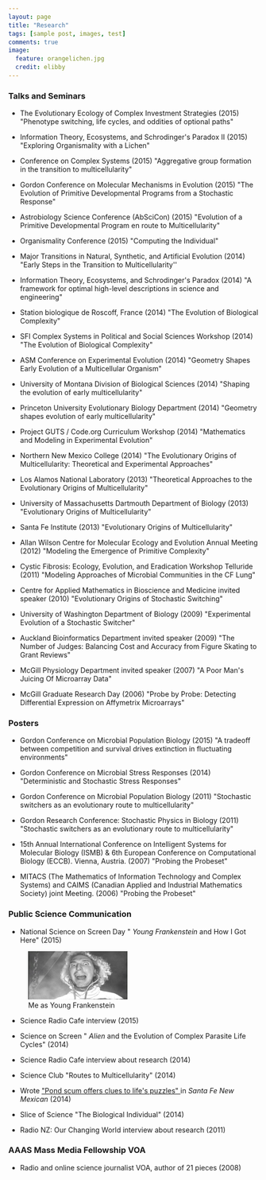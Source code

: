```yaml
---
layout: page
title: "Research"
tags: [sample post, images, test]
comments: true
image:
  feature: orangelichen.jpg
  credit: elibby
---
```



### Talks and Seminars
* The Evolutionary Ecology of Complex Investment Strategies (2015)
"Phenotype switching, life cycles, and oddities of optional paths"

* Information Theory, Ecosystems, and Schrodinger's Paradox II  (2015)
"Exploring Organismality with a Lichen"

* Conference on Complex Systems  (2015)
"Aggregative group formation in the transition to multicellularity"

* Gordon Conference on Molecular Mechanisms in Evolution  (2015)
"The Evolution of Primitive Developmental Programs from a Stochastic Response"

* Astrobiology Science Conference (AbSciCon)  (2015)
"Evolution of a Primitive Developmental Program en route to Multicellularity"

* Organismality Conference  (2015)
"Computing the Individual"

* Major Transitions in Natural, Synthetic, and Artificial Evolution  (2014)
"Early Steps in the Transition to Multicellularity''

* Information Theory, Ecosystems, and Schrodinger's Paradox  (2014)
"A framework for optimal high-level descriptions in science and engineering"

* Station biologique de Roscoff, France  (2014)
"The Evolution of Biological Complexity"

* SFI Complex Systems in Political and Social Sciences Workshop  (2014)
"The Evolution of Biological Complexity"
 
* ASM Conference on Experimental Evolution  (2014)
"Geometry Shapes Early Evolution of a Multicellular Organism"

* University of Montana Division of Biological Sciences  (2014)
"Shaping the evolution of early multicellularity"

* Princeton University Evolutionary Biology Department  (2014)
"Geometry shapes evolution of early multicellularity"

* Project GUTS / Code.org Curriculum Workshop  (2014)
"Mathematics and Modeling in Experimental Evolution"

* Northern New Mexico College  (2014)
"The Evolutionary Origins of Multicellularity: Theoretical and Experimental Approaches"

* Los Alamos National Laboratory  (2013)
"Theoretical Approaches to the Evolutionary Origins of Multicellularity"

* University of Massachusetts Dartmouth Department of Biology  (2013)
"Evolutionary Origins of Multicellularity"

* Santa Fe Institute  (2013)
"Evolutionary Origins of Multicellularity"

* Allan Wilson Centre for Molecular Ecology and Evolution Annual Meeting  (2012)
"Modeling the Emergence of Primitive Complexity"

* Cystic Fibrosis: Ecology, Evolution, and Eradication Workshop Telluride  (2011)
 "Modeling Approaches of Microbial Communities in the CF Lung"

* Centre for Applied Mathematics in Bioscience and Medicine invited speaker  (2010) 
"Evolutionary Origins of Stochastic Switching"

* University of Washington Department of Biology  (2009)
"Experimental Evolution of a Stochastic Switcher"

* Auckland Bioinformatics Department invited speaker  (2009)
"The Number of Judges: Balancing Cost and Accuracy from Figure Skating to Grant Reviews"

* McGill Physiology Department invited speaker  (2007)
"A Poor Man's Juicing Of Microarray Data"

* McGill Graduate Research Day (2006)
"Probe by Probe: Detecting Differential Expression on Affymetrix Microarrays"

### Posters
* Gordon Conference on Microbial Population Biology  (2015)
"A tradeoff between competition and survival drives extinction in fluctuating environments"

* Gordon Conference on Microbial Stress Responses  (2014)
"Deterministic and Stochastic Stress Responses"

* Gordon Conference on Microbial Population Biology  (2011)
"Stochastic switchers as an evolutionary route to multicellularity"

* Gordon Research Conference: Stochastic Physics in Biology  (2011)
"Stochastic switchers as an evolutionary route to multicellularity"

* 15th Annual International Conference on Intelligent Systems for Molecular Biology (ISMB) & 6th European Conference on Computational Biology (ECCB). Vienna, Austria.  (2007)
"Probing the Probeset"
 
* MITACS (The Mathematics of Information Technology and Complex Systems) and CAIMS (Canadian Applied and Industrial Mathematics Society) joint Meeting.  (2006)
"Probing the Probeset"

### Public Science Communication
* National Science on Screen Day "<I> Young Frankenstein </I> and How I Got Here"  (2015)

<figure>
<a href="/images/YoungFrank.jpg"><img src="/images/YoungFrank.jpg" width="200"></a>
<figcaption> Me as Young Frankenstein</figcaption>
</figure>

* Science Radio Cafe interview  (2015)

* Science on Screen "<I> Alien </I> and the Evolution of Complex Parasite Life Cycles"  (2014)
 
* Science Radio Cafe interview about research  (2014)
 
* Science Club "Routes to Multicellularity"  (2014)
  
* Wrote <a href="http://www.santafenewmexican.com/news/local_news/science-in-a-complex-world-pond-scum-offers-clues-to/article_f8b90c88-e239-5884-ae28-81fd479bf8d4.html?_dc=440917231375.35156"> "Pond scum offers clues to life's puzzles" </a> in <I> Santa Fe New Mexican </I> (2014)
 
* Slice of Science "The Biological Individual"  (2014)
 
* Radio NZ: Our Changing World interview about research  (2011)
 
### AAAS Mass Media Fellowship VOA

* Radio and online science journalist VOA, author of 21 pieces  (2008)






